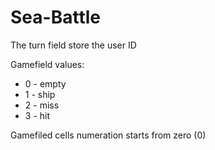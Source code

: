 # Sea-Battle
The turn field store the user ID

Gamefield values:

- 0 - empty
- 1 - ship
- 2 - miss
- 3 - hit

Gamefiled cells numeration starts from zero (0)
